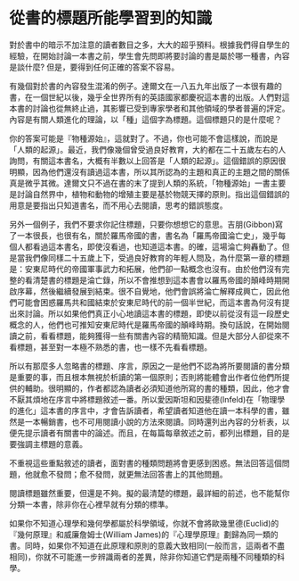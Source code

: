 
# 從書的標題所能學習到的知識

對於書中的暗示不加注意的讀者數目之多，大大的超乎預料。根據我們得自學生的經驗，在開始討論一本書之前，學生會先問即將要討論的書是屬於哪一種書，內容是談什麼? 但是，要得到任何正確的答案不容易。

有幾個對於書的內容發生混淆的例子。達爾文在一八五九年出版了一本很有趣的書，在一個世紀以後，幾乎全世界所有的英語國家都慶祝這本書的出版。人們對這本書的討論也從無終止過，其影響已受到專家學者和其他領域的學者普遍的評定。內容是有關人類進化的理論，以「種」這個字為標題。這個標題只的是什麼呢？

你的答案可能是『物種源始』，這就對了。不過，你也可能不會這樣說，而說是「人類的起源」。最近，我們像幾個曾受過良好教育，大約都在二十五歲左右的人詢問，有關這本書名，大概有半數以上回答是「人類的起源」。這個錯誤的原因很明顯，因為他們還沒有讀過這本書，所以其所認為的主題和真正的主題之間的關係真是微乎其微。達爾文只不過在書的末了提到人類的系統，「物種源始」一書主要是討論自然界中，植物和動物的增殖主要是基於物競天擇的原則。指出這個錯誤的用意是要指出只知道書名，而不用心去閱讀，思考的錯誤態度。

另外一個例子，我們不要求你記住標題，只要你想想它的意思。吉朋(Gibbon)寫了一本很長，也很有名，關於羅馬帝國的書，書名為「羅馬帝國淪亡史」，幾乎每個人都看過這本書名，即使沒看過，也知道這本書。的確，這場淪亡夠轟動了。但是當我們像同樣二十五歲上下，受過良好教育的年輕人問及，為什麼第一章的標題是：安東尼時代的帝國軍事武力和拓展，他們卻一點概念也沒有。由於他們沒有完整的看清楚書的標題是淪亡錄，所以不會推想到這本書會以羅馬帝國的顛峰時期開啟序幕，然後繼續發展到結束。很不自覺地，他們會誤將淪亡解釋成興亡，因此他們可能會困惑羅馬共和國結束於安東尼時代的前一個半世紀，而這本書為何沒有提出來討論。所以如果他們真正小心地讀這本書的標題，即使以前從沒有這一段歷史概念的人，他們也可推知安東尼時代是羅馬帝國的顛峰時期。換句話說，在開始閱讀之前，看看標題，能夠獲得一些有關書內容的精簡知識。但是大部分人卻從來不看標題，甚至對一本極不熟悉的書，也一樣不先看看標題。

所以有那麼多人忽略書的標題、序言，原因之一是他們不認為將所要閱讀的書分類是重要的事，而且根本無視於析讀的第一個原則；否則將能體會出作者位他們所提供的輔助。很明顯的，作者都認為讀者必須知道他所寫的書的種類，因此，他才會不厭其煩地在序言中將標題敘述一番。所以愛因斯坦和因斐德(Infeld)在「物理學的進化」這本書的序言中，才會告訴讀者，希望讀者知道他在讀一本科學的書，雖然是一本暢銷書，也不可用閱讀小說的方法來閱讀。同時還列出內容的分析表，以便先提示讀者有關書中的論述。而且，在每篇每章敘述之前，都列出標題，目的是要強調主標題的意義。

不重視這些重點敘述的讀者，面對書的種類問題將會更感到困惑。無法回答這個問題，他就愈不發問；愈不發問，就更無法回答書上的其他問題。

閱讀標題雖然重要，但還是不夠。擬的最清楚的標題，最詳細的前述，也不能幫你分類一本書，除非你在心裡早就有分類的標準。

如果你不知道心理學和幾何學都屬於科學領域，你就不會將歐幾里德(Euclid)的『幾何原理』和威廉詹姆士(William James)的『心理學原理』劃歸為同一類的書。同時，如果你不知道在此原理和原則的意義大致相同(一般而言，這兩者不盡相同)，你就不可能進一步辨識兩者的差異，除非你知道它們是兩種不同種類的科學。

